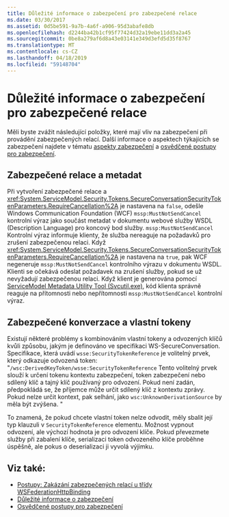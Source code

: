 ```yaml
---
title: Důležité informace o zabezpečení pro zabezpečené relace
ms.date: 03/30/2017
ms.assetid: 0d5be591-9a7b-4a6f-a906-95d3abafe8db
ms.openlocfilehash: d2244ba42b1cf95f77424d32a19ebe11dd3a2a45
ms.sourcegitcommit: 0be8a279af6d8a43e03141e349d3efd5d35f8767
ms.translationtype: MT
ms.contentlocale: cs-CZ
ms.lasthandoff: 04/18/2019
ms.locfileid: "59148704"
---
```

# <a name="security-considerations-for-secure-sessions"></a>Důležité informace o zabezpečení pro zabezpečené relace
Měli byste zvážit následující položky, které mají vliv na zabezpečení při provádění zabezpečených relací. Další informace o aspektech týkajících se zabezpečení najdete v tématu [aspekty zabezpečení](../../../../docs/framework/wcf/feature-details/security-considerations-in-wcf.md) a [osvědčené postupy pro zabezpečení](../../../../docs/framework/wcf/feature-details/best-practices-for-security-in-wcf.md).  
  
## <a name="secure-sessions-and-metadata"></a>Zabezpečené relace a metadat  
 Při vytvoření zabezpečené relace a <xref:System.ServiceModel.Security.Tokens.SecureConversationSecurityTokenParameters.RequireCancellation%2A> je nastavena na `false`, odešle Windows Communication Foundation (WCF) `mssp:MustNotSendCancel` kontrolní výraz jako součást metadat v dokumentu webové služby WSDL (Description Language) pro koncový bod služby. `mssp:MustNotSendCancel` Kontrolní výraz informuje klienty, že služba nereaguje na požadavků pro zrušení zabezpečenou relaci. Když <xref:System.ServiceModel.Security.Tokens.SecureConversationSecurityTokenParameters.RequireCancellation%2A> je nastavena na `true`, pak WCF negeneruje `mssp:MustNotSendCancel` kontrolního výrazu v dokumentu WSDL. Klienti se očekává odeslat požadavek na zrušení služby, pokud se už nevyžadují zabezpečenou relaci. Když klient je generována pomocí [ServiceModel Metadata Utility Tool (Svcutil.exe)](../../../../docs/framework/wcf/servicemodel-metadata-utility-tool-svcutil-exe.md), kód klienta správně reaguje na přítomnosti nebo nepřítomnosti `mssp:MustNotSendCancel` kontrolní výraz.  
  
## <a name="secure-conversations-and-custom-tokens"></a>Zabezpečené konverzace a vlastní tokeny  
 Existují některé problémy s kombinováním vlastní tokeny a odvozených klíčů kvůli způsobu, jakým je definováno ve specifikaci WS-SecureConversation. Specifikace, která uvádí `wsse:SecurityTokenReference` je volitelný prvek, který odkazuje odvozená token: "`/wsc:DerivedKeyToken/wsse:SecurityTokenReference` Tento volitelný prvek slouží k určení tokenu kontextu zabezpečení, token zabezpečení nebo sdílený klíč a tajný klíč používaný pro odvození. Pokud není zadán, předpokládá se, že příjemce může určit sdílený klíč z kontextu zprávy. Pokud nelze určit kontext, pak selhání, jako `wsc:UnknownDerivationSource` by měla být zvýšena. "  
  
 To znamená, že pokud chcete vlastní token nelze odvodit, měly sbalit její typ klauzuli v `SecurityTokenReference` elementu. Možnost vypnout odvození, ale výchozí hodnota je pro odvození klíče. Pokud převezmete služby při zabalení klíče, serializaci token odvozeného klíče proběhne úspěšně, ale pokus o deserializaci ji vyvolá výjimku.  
  
## <a name="see-also"></a>Viz také:

- [Postupy: Zakázání zabezpečených relací u třídy WSFederationHttpBinding](../../../../docs/framework/wcf/feature-details/how-to-disable-secure-sessions-on-a-wsfederationhttpbinding.md)
- [Důležité informace o zabezpečení](../../../../docs/framework/wcf/feature-details/security-considerations-in-wcf.md)
- [Osvědčené postupy pro zabezpečení](../../../../docs/framework/wcf/feature-details/best-practices-for-security-in-wcf.md)
